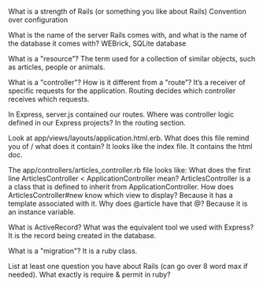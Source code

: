 What is a strength of Rails (or something you like about Rails)
Convention over configuration

What is the name of the server Rails comes with, and what is the name of the database it comes with?
WEBrick, SQLite database

What is a "resource”?
The term used for a collection of similar objects, such as articles, people or animals.

What is a "controller"? How is it different from a "route”?
It’s a receiver of specific requests for the application. Routing decides which controller receives which requests.

In Express, server.js contained our routes. Where was controller logic defined in our Express projects?
In the routing section.

Look at app/views/layouts/application.html.erb. What does this file remind you of / what does it contain?
It looks like the index file. It contains the html doc.

The app/controllers/articles_controller.rb file looks like:
What does the first line ArticlesController < ApplicationController mean? ArticlesController is a a class that is defined to inherit from ApplicationController.
How does ArticlesController#new know which view to display? Because it has a template associated with it.
Why does @article have that @? Because it is an instance variable.

What is ActiveRecord? What was the equivalent tool we used with Express?
It is the record being created in the database.

What is a "migration"?
It is a ruby class.

List at least one question you have about Rails (can go over 8 word max if needed).
What exactly is require & permit in ruby?